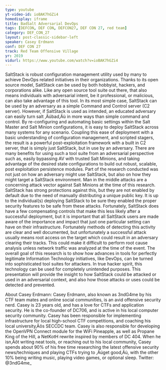 ```yaml
---
type: youtube
yt-video-id: ioBAK7hGZi4
homedisplay: iframe
title: BadSalt Adversarial DevOps
tags: [DEFCON, DEF CON, DEFCON27, DEF CON 27, red team]
category: DEF_CON_27
layout: post-classic-sidebar-left
speaker: Casey Erdmann
conf: DEF CON 27
track: Red Team Offensive Village
yr: 2019
vidurl: https://www.youtube.com/watch?v=ioBAK7hGZi4
---
```

SaltStack is robust configuration management utility used by many to achieve DevOps related initiatives in their organizations. Thanks to its open source model, SaltStack can be used by both hobbyist, hackers, and corporations alike. Like any open source tool suite out there, that also means individuals with adversarial intent, be it professional, or malicious, can also take advantage of this tool. In its most simple case, SaltStack can be used by an adversary as a simple Command and Control server (C2 server). However, if SaltStack is used as intended, an educated adversary can easily turn salt ‚Äúbad‚Äù in more ways than simple command and control.
By re-configuring and automating basic settings within the Salt Master and Salt Minion configurations, it is easy to deploy SaltStack across many systems for any scenario. Coupling this ease of deployment with a basic understanding of configuration management, and scripted stagers, the result is a powerful post-exploitation framework with a built in C2 server, that is simply just SaltStack, but in use by an adversary. There are many benefits for using such a tool suite from an adversarial perspective such as, easily bypassing AV with trusted Salt Minions, and taking advantage of the desired state configurations to build out robust, scalable, post exploitation persistence modules.
Part of the research conducted was not just on how an adversary might use SaltStack, but also on how they might target a SaltStack environment. Man in the middle attacks are a concerning attack vector against Salt Minions at the time of this research. SaltStack has strong protections against this, but they are not enabled by default due to the need of manually distributing a unique public key. It is up to the individual(s) deploying SaltStack to be sure they enabled the proper security features to be safe from these attacks. Fortunately, SaltStack does have a few compensating controls that make this less likely after a successful deployment, but it is important that all SaltStack users are made aware of the importance and impact that just one particular setting can have on their infrastructure. Fortunately methods of detecting this activity are clear and well documented, but unfortunately a successful attack usually means root access on the target which could result in an adversary clearing their tracks. This could make it difficult to perform root cause analysis unless network traffic was analyzed at the time of the event.
The overall goal of this research is to show how advances in tools for perfectly legitimate Information Technology initiatives, like DevOps, can be turned into sophisticated tool suites for attackers. In true hacker spirit, this technology can be used for completely unintended purposes. This presentation will provide the insight to how SaltStack could be attacked or used in an adversarial context, and also how those attacks or uses could be detected and prevented.

About Casey Erdmann: Casey Erdmann, also known as 3ndG4me by his CTF team mates and online social communities, is an avid offensive security nerd. Casey is 23 years old, and has a love for CTFs and application security. He is the co-founder of DC706, and is active in his local computer security community. Casey has been responsible for implementing infrastructure for local high-school CTF competitions, and coaching his local university‚Äôs SECCDC team. Casey is also responsible for developing the OpenVPN Connect module for the WiFi Pineapple, as well as Propane King of the Hill, a NetKotH rewrite inspired by members of DC 404. When he isn‚Äôt writing neat tools, or reaching out to his local community, Casey spends about 90% of his free time researching the latest offensive security news/techniques and playing CTFs trying to ‚Äúget good‚Äù, with the other 10% being writing music, playing video games, or optional sleep. Twitter: @3ndG4me_